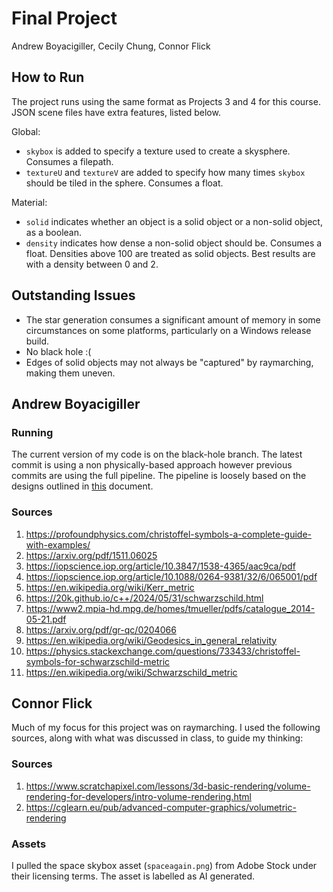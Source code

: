 # Final Project

Andrew Boyacigiller, Cecily Chung, Connor Flick 

## How to Run

The project runs using the same format as Projects 3 and 4 for this course. JSON scene files have extra features, listed below.

Global:
- `skybox` is added to specify a texture used to create a skysphere. Consumes a filepath.
- `textureU` and `textureV` are added to specify how many times `skybox` should be tiled in the sphere. Consumes a float.

Material:
- `solid` indicates whether an object is a solid object or a non-solid object, as a boolean.
- `density` indicates how dense a non-solid object should be. Consumes a float. Densities above 100 are treated as solid objects. Best results are with a density between 0 and 2. 


## Outstanding Issues

- The star generation consumes a significant amount of memory in some circumstances on some platforms, particularly on a Windows release build. 
- No black hole :(
- Edges of solid objects may not always be "captured" by raymarching, making them uneven.

## Andrew Boyacigiller

### Running

The current version of my code is on the black-hole branch. The latest commit is using a non physically-based approach however previous commits are using the full pipeline. The pipeline is loosely based on the designs outlined in [this](https://20k.github.io/c++/2024/05/31/schwarzschild.html) document.

### Sources

1. https://profoundphysics.com/christoffel-symbols-a-complete-guide-with-examples/
1. https://arxiv.org/pdf/1511.06025
1. https://iopscience.iop.org/article/10.3847/1538-4365/aac9ca/pdf
1. https://iopscience.iop.org/article/10.1088/0264-9381/32/6/065001/pdf
1. https://en.wikipedia.org/wiki/Kerr_metric
1. https://20k.github.io/c++/2024/05/31/schwarzschild.html
1. https://www2.mpia-hd.mpg.de/homes/tmueller/pdfs/catalogue_2014-05-21.pdf
1. https://arxiv.org/pdf/gr-qc/0204066
1. https://en.wikipedia.org/wiki/Geodesics_in_general_relativity
1. https://physics.stackexchange.com/questions/733433/christoffel-symbols-for-schwarzschild-metric
1. https://en.wikipedia.org/wiki/Schwarzschild_metric

## Connor Flick

Much of my focus for this project was on raymarching. I used the following sources, along with what was discussed in class, to guide my thinking:

### Sources

1. https://www.scratchapixel.com/lessons/3d-basic-rendering/volume-rendering-for-developers/intro-volume-rendering.html
1. https://cglearn.eu/pub/advanced-computer-graphics/volumetric-rendering

### Assets

I pulled the space skybox asset (`spaceagain.png`) from Adobe Stock under their licensing terms. The asset is labelled as AI generated. 

